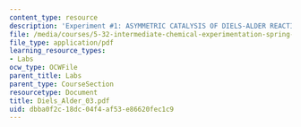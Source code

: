 ```yaml
---
content_type: resource
description: 'Experiment #1: ASYMMETRIC CATALYSIS OF DIELS-ALDER REACTIONS'
file: /media/courses/5-32-intermediate-chemical-experimentation-spring-2003/dbba0f2c18dc04f4af53e86620fec1c9_Diels_Alder_03.pdf
file_type: application/pdf
learning_resource_types:
- Labs
ocw_type: OCWFile
parent_title: Labs
parent_type: CourseSection
resourcetype: Document
title: Diels_Alder_03.pdf
uid: dbba0f2c-18dc-04f4-af53-e86620fec1c9
---
```

